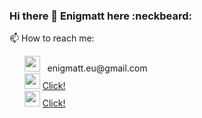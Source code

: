 ### Hi there 👋 Enigmatt here :neckbeard:
📫 How to reach me:<br>
<ul>
  <img height="25" width="25" src="https://image.flaticon.com/icons/svg/95/95645.svg" /> &nbsp; enigmatt.eu@gmail.com <br>
  <img height="25" width="25" src="https://image.flaticon.com/icons/svg/733/733590.svg" /> <a href="https://www.youtube.com/Enigmatt_eu" target="_blank">Click!</a><br>
  <img height="25" width="25" src="https://img.icons8.com/fluent/344/facebook-new.png" /> <a href="https://www.facebook.com/enigmatt.eu" target="_blank">Click!</a> <br>
</ul>

<!--
**enigmatt-pl/enigmatt-pl** is a ✨ _special_ ✨ repository because its `README.md` (this file) appears on your GitHub profile.

Here are some ideas to get you started:

- 🔭 I’m currently working on ...
- 🌱 I’m currently learning ...
- 👯 I’m looking to collaborate on ...
- 🤔 I’m looking for help with ...
- 💬 Ask me about ...
- 📫 How to reach me: ...
- 😄 Pronouns: ...
- ⚡ Fun fact: ...
-->
